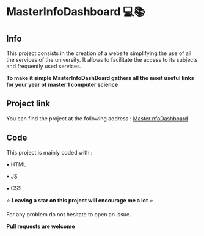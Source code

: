 # MasterInfoDashboard ‍💻📚

## Info

This project consists in the creation of a website simplifying the use of all the services of the university. It allows to facilitate the access to its subjects and frequently used services. 

**To make it simple MasterInfoDashBoard gathers all the most useful links for your year of master 1 computer science**

## Project link

You can find the project at the following address : [MasterInfoDashboard](https://master-info.ew.r.appspot.com/)

## Code

This project is mainly coded with : 

• HTML

• JS

• CSS

 ⭐ **Leaving a star on this project will encourage me a lot** ⭐

For any problem do not hesitate to open an issue. 

**Pull requests are welcome**
